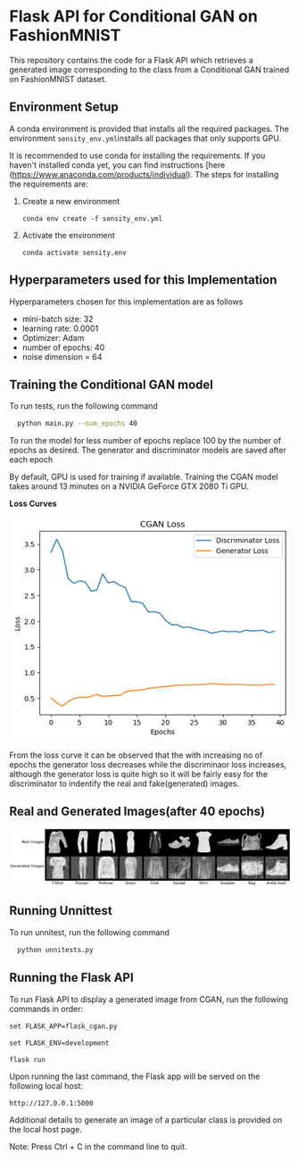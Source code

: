 
# Flask API for Conditional GAN on FashionMNIST

This repository contains the code for a Flask API which retrieves a generated image corresponding to the class from a Conditional GAN trained on FashionMNIST dataset.

## Environment Setup

A conda environment is provided that installs all the required packages. The environment `sensity_env.yml`installs all packages that only supports GPU.

It is recommended to use conda for installing the requirements. If you haven't installed conda yet, you can find instructions [here (https://www.anaconda.com/products/individual). 
The steps for installing the requirements are:

1. Create a new environment
   ```setup
   conda env create -f sensity_env.yml
   ```
   
2. Activate the environment
   ```setup
   conda activate sensity.env
   ```

## Hyperparameters used for this Implementation

Hyperparameters chosen for this implementation are as follows
* mini-batch size: 32
* learning rate: 0.0001
* Optimizer: Adam  
* number of epochs: 40
* noise dimension = 64


## Training the Conditional GAN model

To run tests, run the following command

```bash
  python main.py --num_epochs 40
```

To run the model for less number of epochs replace 100 by the number of epochs as desired. The generator and discriminator models are saved after each epoch

By default, GPU is used for training if available. Training the CGAN model takes around 13 minutes on a NVIDIA GeForce GTX 2080 Ti GPU.

**Loss Curves**
<p align="center">
<img src="Sensity_Project_Results/CGAN.png" title="Training Loss Curves" alt="Training Loss Curves">
</p>

From the loss curve it can be observed that the with increasing no of epochs the  generator loss decreases while the discriminaor loss increases, although the generator loss is quite high so it will be fairly easy for the discriminator to indentify the real and fake(generated) images.


## Real and Generated Images(after 40 epochs)

<p align="center">
<img src="Sensity_Project_Results/Real_and_Generated_Images_side_by_side.png">
</p>


## Running Unnittest

To run unnitest, run the following command

```bash
  python unnitests.py 
```
## Running the Flask API

To run Flask API to display a generated image from CGAN, run the following commands in order:

   ```setup
   set FLASK_APP=flask_cgan.py
   ```

   ```setup
   set FLASK_ENV=development
   ```

   ```setup
   flask run
   ```

   Upon running the last command, the Flask app will be served on the following local host:
   ```setup
   http://127.0.0.1:5000
   ```
   Additional details to generate an image of a particular class  is provided on the local host page.

   Note: Press Ctrl + C in the command line to quit.
   
